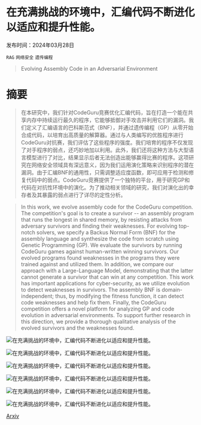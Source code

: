 # 在充满挑战的环境中，汇编代码不断进化以适应和提升性能。

发布时间：2024年03月28日

`RAG` `网络安全` `遗传编程`

> Evolving Assembly Code in an Adversarial Environment

# 摘要

> 在本研究中，我们针对CodeGuru竞赛优化汇编代码，旨在打造一个能在共享内存中持续运行最久的程序，它能够抵御对手攻击并利用它们的漏洞。我们定义了汇编语言的巴科斯范式（BNF），并通过遗传编程（GP）从零开始合成代码，以培育出高质量的解算器。通过与人类编写的优胜程序进行CodeGuru对抗赛，我们评估了这些程序的强度。我们培育的程序不仅发现了对手程序的弱点，还巧妙地加以利用。此外，我们还将这种方法与大型语言模型进行了对比，结果显示后者无法创造出能够赢得比赛的程序。这项研究在网络安全领域具有深远意义，因为我们运用演化策略来识别程序的潜在漏洞。由于汇编BNF的通用性，只需调整适应度函数，即可应用于检测和修复代码中的弱点。CodeGuru竞赛提供了一个独特的平台，用于研究GP和代码在对抗性环境中的演化。为了推动相关领域的研究，我们对演化出的幸存者及其暴露的弱点进行了详尽的定性分析。

> In this work, we evolve assembly code for the CodeGuru competition. The competition's goal is to create a survivor -- an assembly program that runs the longest in shared memory, by resisting attacks from adversary survivors and finding their weaknesses. For evolving top-notch solvers, we specify a Backus Normal Form (BNF) for the assembly language and synthesize the code from scratch using Genetic Programming (GP). We evaluate the survivors by running CodeGuru games against human-written winning survivors. Our evolved programs found weaknesses in the programs they were trained against and utilized them. In addition, we compare our approach with a Large-Language Model, demonstrating that the latter cannot generate a survivor that can win at any competition. This work has important applications for cyber-security, as we utilize evolution to detect weaknesses in survivors. The assembly BNF is domain-independent; thus, by modifying the fitness function, it can detect code weaknesses and help fix them. Finally, the CodeGuru competition offers a novel platform for analyzing GP and code evolution in adversarial environments. To support further research in this direction, we provide a thorough qualitative analysis of the evolved survivors and the weaknesses found.

![在充满挑战的环境中，汇编代码不断进化以适应和提升性能。](../../../paper_images/2403.19489/memory_use.jpg)

![在充满挑战的环境中，汇编代码不断进化以适应和提升性能。](../../../paper_images/2403.19489/blocksofguru_hist_clipped.png)

![在充满挑战的环境中，汇编代码不断进化以适应和提升性能。](../../../paper_images/2403.19489/blocksofguru_generations_comparison_memory.png)

![在充满挑战的环境中，汇编代码不断进化以适应和提升性能。](../../../paper_images/2403.19489/Greenies_vertical.png)

![在充满挑战的环境中，汇编代码不断进化以适应和提升性能。](../../../paper_images/2403.19489/zeus_after_mem.png)

![在充满挑战的环境中，汇编代码不断进化以适应和提升性能。](../../../paper_images/2403.19489/fsm_random.png)

[Arxiv](https://arxiv.org/abs/2403.19489)